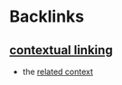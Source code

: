 
# Backlinks
## [contextual linking](<contextual linking.md>)
- the [related context](<related context.md>)

